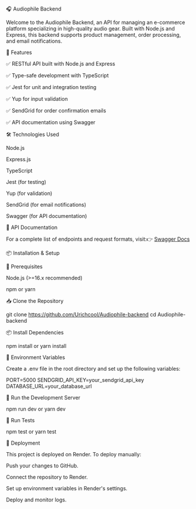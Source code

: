 🎧 Audiophile Backend

Welcome to the Audiophile Backend, an API for managing an e-commerce platform specializing in high-quality audio gear. Built with Node.js and Express, this backend supports product management, order processing, and email notifications.

🚀 Features

✅ RESTful API built with Node.js and Express

✅ Type-safe development with TypeScript

✅ Jest for unit and integration testing

✅ Yup for input validation

✅ SendGrid for order confirmation emails

✅ API documentation using Swagger

🛠️ Technologies Used

Node.js

Express.js

TypeScript

Jest (for testing)

Yup (for validation)

SendGrid (for email notifications)

Swagger (for API documentation)

📜 API Documentation

For a complete list of endpoints and request formats, visit:👉 [Swagger Docs](https://audiophile-backend.onrender.com/api-docs/#/)

📦 Installation & Setup

📌 Prerequisites

Node.js (>=16.x recommended)

npm or yarn

📥 Clone the Repository

git clone https://github.com/Urichcool/Audiophile-backend
cd Audiophile-backend

📦 Install Dependencies

npm install
or
yarn install

🔑 Environment Variables

Create a .env file in the root directory and set up the following variables:

PORT=5000
SENDGRID_API_KEY=your_sendgrid_api_key
DATABASE_URL=your_database_url

🚀 Run the Development Server

npm run dev
or
yarn dev

🧪 Run Tests

npm test
or
yarn test

🚀 Deployment

This project is deployed on Render. To deploy manually:

Push your changes to GitHub.

Connect the repository to Render.

Set up environment variables in Render's settings.

Deploy and monitor logs.
